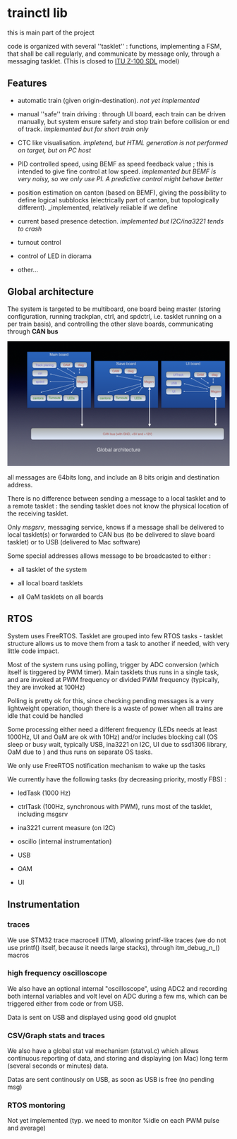 #  trainctl lib

this is main part of the project

code is organized with several ''tasklet''  : functions, implementing a FSM, that shall be call regularly, and
communicate by message only, through a messaging  tasklet.
(This is closed to [ITU Z-100 SDL](https://fr.wikipedia.org/wiki/Specification_and_Description_Language) model)

## Features

- automatic train (given origin-destination). _not yet implemented_

- manual ''safe'' train driving : through UI board, each train can be driven manually, but system
ensure safety and stop train before collision or end of track. _implemented but for short train only_

- CTC like visualisation. _impletend, but HTML generation is not performed on target, but on PC host_

- PID controlled speed, using BEMF as speed feedback value ; this is intended to give fine control at low speed. _implemented but BEMF is very noisy, so we only use PI. A predictive control might behave better_

- position estimation on canton (based on BEMF), giving the possibility to define logical subblocks (electrically part of canton, but topologically different). _implemented, relatively reiiable if we define 

- current based presence detection. _implemented but I2C/ina3221 tends to crash_

- turnout control

- control of LED in diorama

- other...

## Global architecture

The system is targeted to be multiboard, one board being master (storing configuration, running trackplan, ctrl, and spdctrl, i.e. tasklet running on a per train basis), and controlling the other slave boards, communicating through **CAN bus**


![global architecture](img/garch.001.png "global architecture")

all messages are 64bits long, and include an 8 bits origin and destination address.

There is no difference between sending a message to a local tasklet and to a remote tasklet : the sending tasklet does not know the physical location of the receiving tasklet.

Only *msgsrv*, messaging service, knows if a message shall be delivered to local tasklet(s) or forwarded to CAN bus (to be delivered to slave board tasklet) or to USB (delivered to Mac software)

Some special addresses allows message to be broadcasted to either :

- all tasklet of the system

- all local board tasklets

- all OaM tasklets on all boards


## RTOS

System uses FreeRTOS. Tasklet are grouped into few RTOS tasks - tasklet structure allows us to move them from a task to another if needed, with very little code impact.

Most of the system runs using polling, trigger by ADC conversion (which itself is tirggered by PWM timer). Main tasklets thus runs in a single task, and are invoked at PWM frequency or divided PWM frequency (typically, they are invoked at 100Hz)

Polling is pretty ok for this, since checking pending messages is a very lightweight operation,  though there is a waste of power when all trains are idle that could be handled

Some processing either need a different frequency (LEDs needs at least 1000Hz, UI and OaM are ok with 10Hz) and/or includes blocking call (OS sleep or busy wait, typically USB, ina3221 on I2C, UI due to ssd1306 library, OaM due to ) and thus runs on separate OS tasks.

We only use FreeRTOS notification mechanism to wake up the tasks

We currently have the following tasks (by decreasing priority, mostly FBS) :

- ledTask (1000 Hz)

- ctrlTask (100Hz, synchronous with PWM), runs most of the tasklet, including msgsrv

- ina3221 current measure (on I2C)

- oscillo (internal instrumentation)

- USB

- OAM

- UI


## Instrumentation

### traces

We use STM32 trace macrocell (ITM), allowing printf-like traces (we do not use printf() itself, because it needs large stacks), through itm_debug_n_() macros

### high frequency oscilloscope
We also have an optional internal "oscilloscope", using ADC2 and recording both internal variables and volt level on ADC during a few ms, which can be triggered either from code or from USB.

Data is sent on USB and displayed using good old gnuplot

### CSV/Graph stats and traces

We also have a global stat  val mechanism (statval.c) which allows continuous reporting of data, and storing and displaying (on Mac) long term (several seconds or minutes) data.

Datas are sent continously on USB, as soon as USB is free (no pending msg)

### RTOS montoring

Not yet implemented (typ. we need to monitor %idle on each PWM pulse and average)
